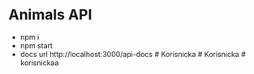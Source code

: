 # Animals API

- npm i
- npm start
- docs url http://localhost:3000/api-docs
#   K o r i s n i c k a  
 #   K o r i s n i c k a  
 #   k o r i s n i c k a a  
 